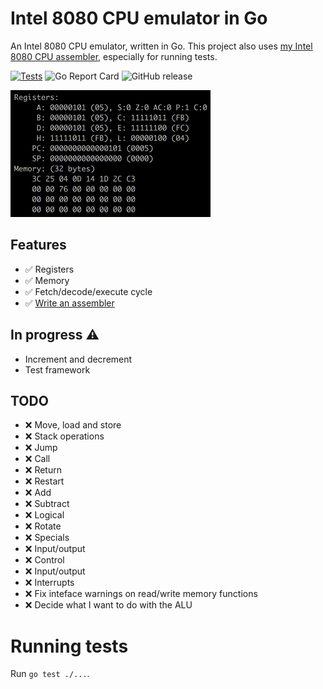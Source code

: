 # Intel 8080 CPU emulator in Go

An Intel 8080 CPU emulator, written in Go.  This project also uses [my Intel 8080 CPU assembler](https://github.com/lukepeterson/go8080assembler), especially for running tests.

[![Tests](https://github.com/lukepeterson/go8080cpu/actions/workflows/go.yml/badge.svg)](https://github.com/lukepeterson/go8080cpu/actions/workflows/go.yml)
![Go Report Card](https://goreportcard.com/badge/github.com/lukepeterson/go8080cpu)
![GitHub release](https://img.shields.io/github/v/release/lukepeterson/go8080cpu)

![Running some INR and DCR](./images/running.gif)

## Features
- :white_check_mark: Registers
- :white_check_mark: Memory
- :white_check_mark: Fetch/decode/execute cycle
- :white_check_mark: [Write an assembler](https://github.com/lukepeterson/go8080assembler)

## In progress :warning:
- Increment and decrement
- Test framework

## TODO
- :x: Move, load and store
- :x: Stack operations
- :x: Jump
- :x: Call
- :x: Return
- :x: Restart
- :x: Add
- :x: Subtract
- :x: Logical
- :x: Rotate
- :x: Specials
- :x: Input/output
- :x: Control
- :x: Input/output
- :x: Interrupts
- :x: Fix inteface warnings on read/write memory functions
- :x: Decide what I want to do with the ALU

# Running tests

Run `go test ./...`.